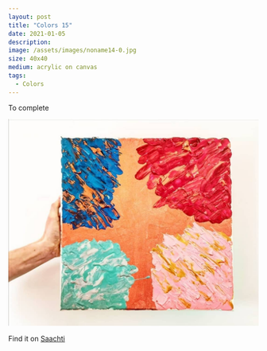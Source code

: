 ```yaml
---
layout: post
title: "Colors 15"
date: 2021-01-05
description: 
image: /assets/images/noname14-0.jpg
size: 40x40
medium: acrylic on canvas
tags:
  - Colors
---
```


To complete

<p align="center">
  <img src="/assets/images/noname14-0.jpg" />
</p>

Find it on [Saachti](https://www.saatchiart.com/art/Painting-Blue-motion-1/1696819/8043051/view)
